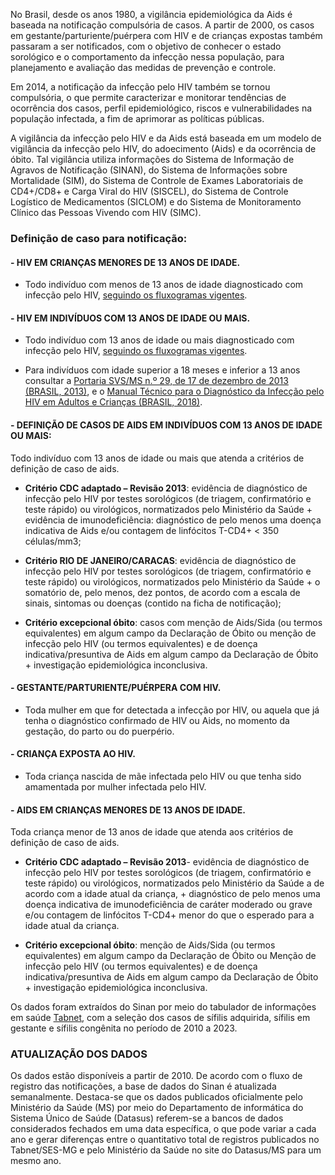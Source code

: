 No Brasil, desde os anos 1980, a vigilância epidemiológica da Aids é baseada na notificação compulsória de casos. A partir de 2000, os casos em gestante/parturiente/puérpera com HIV e de crianças expostas também passaram a ser notificados, com o objetivo de conhecer o estado sorológico e o comportamento da infecção nessa população, para planejamento e avaliação das medidas de prevenção e controle.

 Em 2014, a notificação da infecção pelo HIV também se tornou compulsória, o que permite caracterizar e monitorar tendências de ocorrência dos casos, perfil epidemiológico, riscos e vulnerabilidades na população infectada, a fim de aprimorar as políticas públicas.

 A vigilância da infecção pelo HIV e da Aids está baseada em um modelo de vigilância da infecção pelo HIV, do adoecimento (Aids) e da ocorrência de óbito. Tal vigilância utiliza informações do Sistema de Informação de Agravos de Notificação (SINAN), do Sistema de Informações sobre Mortalidade (SIM), do Sistema de Controle de Exames Laboratoriais de CD4+/CD8+ e Carga Viral do HIV (SISCEL), do Sistema de Controle Logístico de Medicamentos (SICLOM) e do Sistema de Monitoramento Clínico das Pessoas Vivendo com HIV (SIMC).


### Definição de caso para notificação:

#### __- HIV EM CRIANÇAS MENORES DE 13 ANOS DE IDADE__.

* Todo indivíduo com menos de 13 anos de idade diagnosticado com infecção pelo HIV, [seguindo os fluxogramas vigentes](https://www.gov.br/aids/pt-br/central-de-conteudo/publicacoes/2018/manual_tecnico_hiv_27_11_2018_web.pdf).

#### __- HIV EM INDIVÍDUOS COM 13 ANOS DE IDADE OU MAIS__.

* Todo indivíduo com 13 anos de idade ou mais diagnosticado com infecção pelo HIV, [seguindo os fluxogramas vigentes](https://www.gov.br/aids/pt-br/central-de-conteudo/publicacoes/2018/manual_tecnico_hiv_27_11_2018_web.pdf).

* Para indivíduos com idade superior a 18 meses e inferior a 13 anos consultar a [Portaria SVS/MS n.º 29, de 17 de dezembro de 2013 (BRASIL, 2013)](https://www.gov.br/aids/pt-br/centrais-de-conteudo/publicacoes/2018/manual_tecnico_hiv_27_11_2018_web.pdf), e o [Manual Técnico para o Diagnóstico da Infecção pelo HIV em Adultos e Crianças (BRASIL, 2018)](https://www.gov.br/aids/pt-br/centrais-de-conteudo/pcdts).

#### __- DEFINIÇÃO DE CASOS DE AIDS EM INDIVÍDUOS COM 13 ANOS DE IDADE OU MAIS:__

Todo indivíduo com 13 anos de idade ou mais que atenda a critérios de definição de caso de aids.

* __Critério CDC adaptado – Revisão 2013__: evidência de diagnóstico de infecção pelo HIV por testes sorológicos (de triagem, confirmatório e teste rápido) ou virológicos, normatizados pelo Ministério da Saúde + evidência de imunodeficiência: diagnóstico de pelo menos uma doença indicativa de Aids e/ou contagem de linfócitos T-CD4+ < 350 células/mm3;

* __Critério RIO DE JANEIRO/CARACAS__: evidência de diagnóstico de infecção pelo HIV por testes sorológicos (de triagem, confirmatório e teste rápido) ou virológicos, normatizados pelo Ministério da Saúde + o somatório de, pelo menos, dez pontos, de acordo com a escala de sinais, sintomas ou doenças (contido na ficha de notificação);

* __Critério excepcional óbito__: casos com menção de Aids/Sida (ou termos equivalentes) em algum campo da Declaração de Óbito ou menção de infecção pelo HIV (ou termos equivalentes) e de doença indicativa/presuntiva de Aids em algum campo da Declaração de Óbito + investigação epidemiológica inconclusiva.

#### __- GESTANTE/PARTURIENTE/PUÉRPERA COM HIV__.

* Toda mulher em que for detectada a infecção por HIV, ou aquela que já tenha o diagnóstico confirmado de HIV ou Aids, no momento da gestação, do parto ou do puerpério.

#### __- CRIANÇA EXPOSTA AO HIV__.

* Toda criança nascida de mãe infectada pelo HIV ou que tenha sido amamentada por mulher infectada pelo HIV.

#### __- AIDS EM CRIANÇAS MENORES DE 13 ANOS DE IDADE__.

Toda criança menor de 13 anos de idade que atenda aos critérios de definição de caso de aids.

* __Critério CDC adaptado – Revisão 2013__- evidência de diagnóstico de infecção pelo HIV por testes sorológicos (de triagem, confirmatório e teste rápido) ou virológicos, normatizados pelo Ministério da Saúde a de acordo com a idade atual da criança, + diagnóstico de pelo menos uma doença indicativa de imunodeficiência de caráter moderado ou grave e/ou contagem de linfócitos T-CD4+ menor do que o esperado para a idade atual da criança.

* __Critério excepcional óbito__: menção de Aids/Sida (ou termos equivalentes) em algum campo da Declaração de Óbito ou Menção de infecção pelo HIV (ou termos equivalentes) e de doença indicativa/presuntiva de Aids em algum campo da Declaração de Óbito + investigação epidemiológica inconclusiva.

Os dados foram extraídos do Sinan por meio do tabulador de informações em saúde [Tabnet](http://vigilancia.saude.mg.gov.br/index.php/informacoes-de-saude/informacoes-de-saude-tabnet-mg/), com a seleção dos casos de sífilis adquirida, sífilis em gestante e sífilis congênita no período de 2010 a 2023.

### ATUALIZAÇÃO DOS DADOS

Os dados estão disponíveis a partir de 2010. De acordo com o fluxo de registro das notificações, a base de dados do Sinan é atualizada semanalmente. Destaca-se que os dados publicados oficialmente pelo Ministério da Saúde (MS) por meio do Departamento de informática do Sistema Único de Saúde (Datasus) referem-se a bancos de dados considerados fechados em uma data específica, o que pode variar a cada ano e gerar diferenças entre o quantitativo total de registros publicados no Tabnet/SES-MG e pelo Ministério da Saúde no site do Datasus/MS para um mesmo ano.
